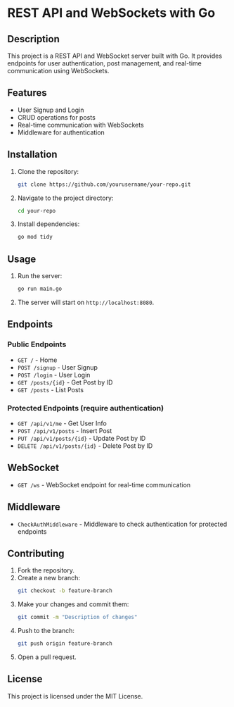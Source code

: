 # REST API and WebSockets with Go

## Description
This project is a REST API and WebSocket server built with Go. It provides endpoints for user authentication, post management, and real-time communication using WebSockets.

## Features
- User Signup and Login
- CRUD operations for posts
- Real-time communication with WebSockets
- Middleware for authentication

## Installation
1. Clone the repository:
    ```sh
    git clone https://github.com/yourusername/your-repo.git
    ```
2. Navigate to the project directory:
    ```sh
    cd your-repo
    ```
3. Install dependencies:
    ```sh
    go mod tidy
    ```

## Usage
1. Run the server:
    ```sh
    go run main.go
    ```
2. The server will start on `http://localhost:8080`.

## Endpoints
### Public Endpoints
- `GET /` - Home
- `POST /signup` - User Signup
- `POST /login` - User Login
- `GET /posts/{id}` - Get Post by ID
- `GET /posts` - List Posts

### Protected Endpoints (require authentication)
- `GET /api/v1/me` - Get User Info
- `POST /api/v1/posts` - Insert Post
- `PUT /api/v1/posts/{id}` - Update Post by ID
- `DELETE /api/v1/posts/{id}` - Delete Post by ID

## WebSocket
- `GET /ws` - WebSocket endpoint for real-time communication

## Middleware
- `CheckAuthMiddleware` - Middleware to check authentication for protected endpoints

## Contributing
1. Fork the repository.
2. Create a new branch:
    ```sh
    git checkout -b feature-branch
    ```
3. Make your changes and commit them:
    ```sh
    git commit -m "Description of changes"
    ```
4. Push to the branch:
    ```sh
    git push origin feature-branch
    ```
5. Open a pull request.

## License
This project is licensed under the MIT License.